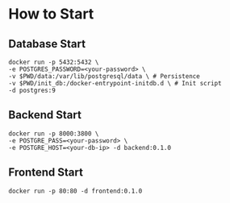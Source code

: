 # How to Start

## Database Start
```shell
docker run -p 5432:5432 \
-e POSTGRES_PASSWORD=<your-password> \
-v $PWD/data:/var/lib/postgresql/data \ # Persistence 
-v $PWD/init_db:/docker-entrypoint-initdb.d \ # Init script
-d postgres:9
```

## Backend Start
```shell
docker run -p 8000:3800 \
-e POSTGRE_PASS=<your-password> \
-e POSTGRE_HOST=<your-db-ip> -d backend:0.1.0
```

## Frontend Start
```shell
docker run -p 80:80 -d frontend:0.1.0
```
